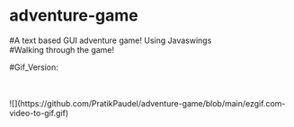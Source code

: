 # adventure-game
#A text based GUI adventure game! Using Javaswings <br> #Walking through the game! 

#Gif_Version:





<br>
<br>
![](https://github.com/PratikPaudel/adventure-game/blob/main/ezgif.com-video-to-gif.gif)




